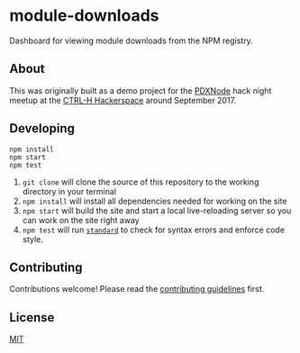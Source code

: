 # module-downloads

Dashboard for viewing module downloads from the NPM registry.

## About

This was originally built as a demo project for the [PDXNode](http://pdxnode.org) hack night meetup at the [CTRL-H Hackerspace](http://pdxhackerspace.org) around September 2017.

## Developing

```
npm install
npm start
npm test
```

1. `git clone` will clone the source of this repository to the working directory in your terminal
1. `npm install` will install all dependencies needed for working on the site
1. `npm start` will build the site and start a local live-reloading server so you can work on the site right away
1. `npm test` will run [`standard`](standardjs.com) to check for syntax errors and enforce code style.

## Contributing

Contributions welcome! Please read the [contributing guidelines](CONTRIBUTING.md) first.

## License

[MIT](LICENSE.md)
